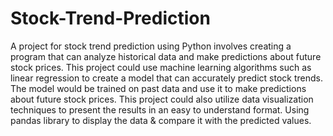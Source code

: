 # Stock-Trend-Prediction
A project for stock trend prediction using Python involves creating a program that can analyze historical data and make predictions about future stock prices.
This project could use machine learning algorithms such as linear regression  to create a model that can accurately predict stock trends.
The model would be trained on past data and use it to make predictions about future stock prices. This project could also utilize data visualization techniques to present the results in an easy to understand format. Using pandas library to display the data & compare it with the predicted values.
